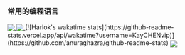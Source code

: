 
### 常用的编程语言
<a href="#">
  <img align="center" src="https://github-readme-stats.vercel.app/api/top-langs/?username=KayCHENvip&layout=donut-vertical" />
</a>

<a href="#">
  <img align="center" src="https://github-readme-stats.vercel.app/api?username=KayCHENvip&show_icons=true&theme=radical" />
</a>
[![Harlok's wakatime stats](https://github-readme-stats.vercel.app/api/wakatime?username=KayCHENvip)](https://github.com/anuraghazra/github-readme-stats)
<a href="#">
  <img align="center" src="https://github-readme-stats.vercel.app/api/wakatime?username=KayCHENvip" />
</a>
